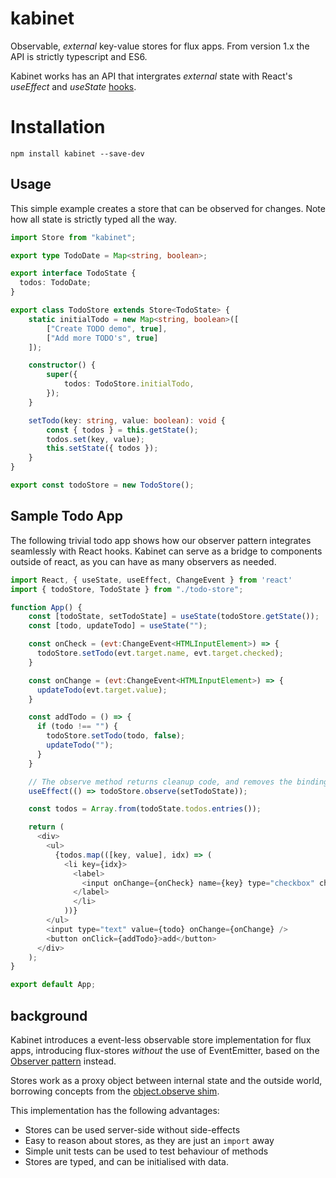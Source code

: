 # kabinet
Observable, _external_ key-value stores for flux apps. 
From version 1.x the API is strictly typescript and ES6. 

Kabinet works has an API that intergrates _external_ state with React's _useEffect_ and _useState_ [hooks](https://beta.reactjs.org/apis/react/useEffect#connecting-to-an-external-system).

# Installation

`npm install kabinet --save-dev`

## Usage

This simple example creates a store that can be observed for changes.
Note how all state is strictly typed all the way.

```typescript
import Store from "kabinet";

export type TodoDate = Map<string, boolean>;

export interface TodoState {
  todos: TodoDate;
}

export class TodoStore extends Store<TodoState> {
    static initialTodo = new Map<string, boolean>([
        ["Create TODO demo", true],
        ["Add more TODO's", true]
    ]);

    constructor() {
        super({
            todos: TodoStore.initialTodo,
        });
    }

    setTodo(key: string, value: boolean): void {
        const { todos } = this.getState();
        todos.set(key, value);
        this.setState({ todos });
    }
}

export const todoStore = new TodoStore();
```


## Sample Todo App

The following trivial todo app shows how our observer pattern integrates seamlessly with React hooks.
Kabinet can serve as a bridge to components outside of react, as you can have as many observers as needed.


```javascript
import React, { useState, useEffect, ChangeEvent } from 'react'
import { todoStore, TodoState } from "./todo-store";

function App() {
    const [todoState, setTodoState] = useState(todoStore.getState());
    const [todo, updateTodo] = useState("");

    const onCheck = (evt:ChangeEvent<HTMLInputElement>) => {
      todoStore.setTodo(evt.target.name, evt.target.checked);
    }

    const onChange = (evt:ChangeEvent<HTMLInputElement>) => {
      updateTodo(evt.target.value);
    }

    const addTodo = () => {
      if (todo !== "") {
        todoStore.setTodo(todo, false); 
        updateTodo("");
      }
    }

    // The observe method returns cleanup code, and removes the binding.
    useEffect(() => todoStore.observe(setTodoState));

    const todos = Array.from(todoState.todos.entries());

    return (
      <div>
        <ul>
          {todos.map(([key, value], idx) => (
            <li key={idx}>
              <label>
                <input onChange={onCheck} name={key} type="checkbox" checked={value} />{key}
              </label>
              </li>
            ))}
        </ul>
        <input type="text" value={todo} onChange={onChange} />
        <button onClick={addTodo}>add</button>
      </div>
    );
}

export default App;
```

## background

Kabinet introduces a event-less observable store implementation for flux apps,
introducing flux-stores *without* the use of EventEmitter, based on the 
[Observer pattern](https://en.wikipedia.org/wiki/Observer_pattern) instead.

Stores work as a proxy object between internal state and the outside world, borrowing
concepts from the [object.observe shim](https://github.com/KapIT/observe-shim).

This implementation has the following advantages:

- Stores can be used server-side without side-effects
- Easy to reason about stores, as they are just an `import` away
- Simple unit tests can be used to test behaviour of methods
- Stores are typed, and can be initialised with data.

